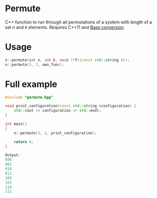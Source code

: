 # Permute
C++ function to run through all permutations of a system with length of a set _n_ and _k_ elements.
Requires C++11 and [Base conversion](https://github.com/nelsyeung/base-conversion).

# Usage
```cpp
n::permute(int n, int k, void (*f)(const std::string &));
n::permute(3, 2, own_func);
```

# Full example
```cpp
#include "permute.hpp"

void print_configuration(const std::string &configuration) {
    std::cout << configuration << std::endl;
}

int main()
{
    n::permute(3, 2, print_configuration);

    return 0;
}

Output:
000
001
010
011
100
101
110
111
```

